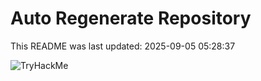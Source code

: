 # Auto Regenerate Repository

This README was last updated: 2025-09-05 05:28:37

 ![TryHackMe](https://tryhackme.com/badge/533634)